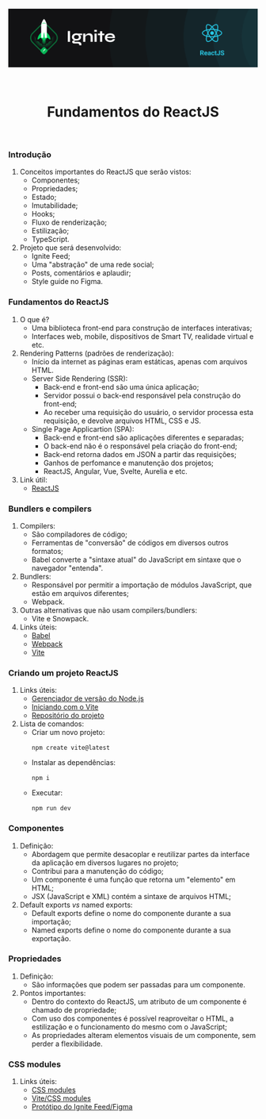 <p align="center">
  <img src="../.github/capa-ignite-reactjs.png" alt="Ignite ReactJS">
</p>

<br>

<h1 align="center">
  Fundamentos do ReactJS
</h1>

<br>

### Introdução
1. Conceitos importantes do ReactJS que serão vistos:
   - Componentes;
   - Propriedades;
   - Estado;
   - Imutabilidade;
   - Hooks;
   - Fluxo de renderização;
   - Estilização;
   - TypeScript.
2. Projeto que será desenvolvido:
   - Ignite Feed;
   - Uma "abstração" de uma rede social;
   - Posts, comentários e aplaudir;
   - Style guide no Figma.

### Fundamentos do ReactJS
1. O que é?
   - Uma biblioteca front-end para construção de interfaces interativas;
   - Interfaces web, mobile, dispositivos de Smart TV, realidade virtual e etc.
2. Rendering Patterns (padrões de renderização):
   - Início da internet as páginas eram estáticas, apenas com arquivos HTML.
   - Server Side Rendering (SSR):
     - Back-end e front-end são uma única aplicação;
     - Servidor possui o back-end responsável pela construção do front-end;
     - Ao receber uma requisição do usuário, o servidor processa esta requisição, e devolve arquivos HTML, CSS e JS.
   - Single Page Applicartion (SPA):
     - Back-end e front-end são aplicações diferentes e separadas;
     - O back-end não é o responsável pela criação do front-end;
     - Back-end retorna dados em JSON a partir das requisições;
     - Ganhos de perfomance e manutenção dos projetos;
     - ReactJS, Angular, Vue, Svelte, Aurelia e etc.
3. Link útil:
   - [ReactJS](https://reactjs.org/)

### Bundlers e compilers
1. Compilers:
   - São compiladores de código;
   - Ferramentas de "conversão" de códigos em diversos outros formatos;
   - Babel converte a "sintaxe atual" do JavaScript em sintaxe que o navegador "entenda".
2. Bundlers:
   - Responsável por permitir a importação de módulos JavaScript, que estão em arquivos diferentes;
   - Webpack.
3. Outras alternativas que não usam compilers/bundlers:
   - Vite e Snowpack.
4. Links úteis:
   - [Babel](https://babeljs.io/)
   - [Webpack](https://webpack.js.org/)
   - [Vite](https://vitejs.dev/)

### Criando um projeto ReactJS
1. Links úteis:
   - [Gerenciador de versão do Node.js](https://github.com/tj/n)
   - [Iniciando com o Vite](https://vitejs.dev/guide/)
   - [Repositório do projeto](https://github.com/rocketseat-education/ignite-reactjs-01-fundamentos-react/commit/8da5cae)
2. Lista de comandos:
   - Criar um novo projeto:
     ```shell
     npm create vite@latest
     ```
   - Instalar as dependências:
     ```shell
     npm i
     ```
   - Executar:
     ```shell
     npm run dev
     ```

### Componentes
1. Definição:
   - Abordagem que permite desacoplar e reutilizar partes da interface da aplicação em diversos lugares no projeto;
   - Contribui para a manutenção do código;
   - Um componente é uma função que retorna um "elemento" em HTML;
   - JSX (JavaScript e XML) contém a sintaxe de arquivos HTML;
2. Default exports *vs* named exports:
   - Default exports define o nome do componente durante a sua importação;
   - Named exports define o nome do componente durante a sua exportação.

### Propriedades
1. Definição:
   - São informações que podem ser passadas para um componente.
2. Pontos importantes:
   - Dentro do contexto do ReactJS, um atributo de um componente é chamado de propriedade;
   - Com uso dos componentes é possível reaproveitar o HTML, a estilização e o funcionamento do mesmo com o JavaScript;
   - As propriedades alteram elementos visuais de um componente, sem perder a flexibilidade.

### CSS modules
1. Links úteis:
   - [CSS modules](https://github.com/css-modules/css-modules)
   - [Vite/CSS modules](https://vitejs.dev/guide/features.html#css-modules)
   - [Protótipo do Ignite Feed/Figma](https://www.figma.com/community/file/1113573231685349036)

